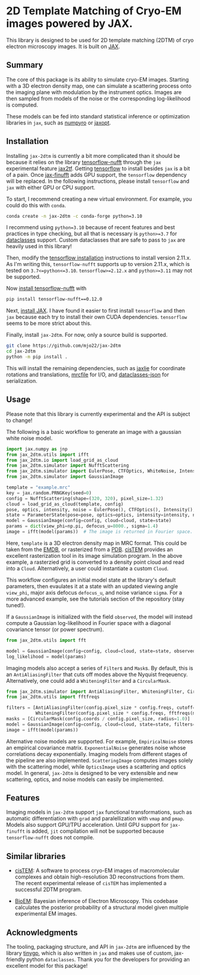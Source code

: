 # 2D Template Matching of Cryo-EM images powered by JAX.
This library is designed to be used for 2D template matching (2DTM) of cryo electron microscopy images. It is built on [JAX](https://github.com/google/jax).

## Summary

The core of this package is its ability to simulate cryo-EM images. Starting with a 3D electron density map, one can simulate a scattering process onto the imaging plane with modulation by the instrument optics. Images are then sampled from models of the noise or the corresponding log-likelihood is computed.

These models can be fed into standard statistical inference or optimization libraries in `jax`, such as [numpyro](https://github.com/pyro-ppl/numpyro) or [jaxopt](https://github.com/google/jaxopt).

## Installation

Installing `jax-2dtm` is currently a bit more complicated than it should be because it relies on the library [tensorflow-nufft](https://github.com/mrphys/tensorflow-nufft) through the `jax` experimental feature [jax2tf](https://github.com/google/jax/blob/main/jax/experimental/jax2tf/README.md). Getting [tensorflow](https://github.com/tensorflow/tensorflow) to install besides `jax` is a bit of a pain. Once [jax-finufft](https://github.com/dfm/jax-finufft) adds GPU support, the `tensorflow` dependency will be replaced. In the following instructions, please install `tensorflow` and `jax` with either GPU or CPU support.

To start, I recommend creating a new virtual environment. For example, you could do this with `conda`.

```bash
conda create -n jax-2dtm -c conda-forge python=3.10
```

I recommend using `python=3.10` because of recent features and best practices in type checking, but all that is necessary is `python>=3.7` for [dataclasses](https://docs.python.org/3/library/dataclasses.html) support. Custom dataclasses that are safe to pass to `jax` are heavily used in this library!

Then, modify the [tensorflow installation](https://www.tensorflow.org/install/pip) instructions to install version 2.11.x. As I'm writing this, `tensorflow-nufft` supports up to version 2.11.x, which is tested on `3.7<=python<=3.10`. `tensorflow>=2.12.x` and `python>=3.11` may not be supported.

Now [install tensorflow-nufft](https://mrphys.github.io/tensorflow-nufft/guide/start/) with

```bash
pip install tensorflow-nufft==0.12.0
```

Next, [install JAX](https://github.com/google/jax#installation). I have found it easier to first install `tensorflow` and then `jax` because each try to install their own CUDA dependencies. `tensorflow` seems to be more strict about this.

Finally, install `jax-2dtm`. For now, only a source build is supported.

```bash
git clone https://github.com/mjo22/jax-2dtm
cd jax-2dtm
python -m pip install .
```

This will install the remaining dependencies, such as [jaxlie](https://github.com/brentyi/jaxlie) for coordinate rotations and translations, [mrcfile](https://github.com/ccpem/mrcfile) for I/O, and [dataclasses-json](https://github.com/lidatong/dataclasses-json) for serialization.

## Usage

Please note that this library is currently experimental and the API is subject to change!

The following is a basic workflow to generate an image with a gaussian white noise model.

```python
import jax.numpy as jnp
from jax_2dtm.utils import ifft
from jax_2dtm.io import load_grid_as_cloud
from jax_2dtm.simulator import NufftScattering
from jax_2dtm.simulator import EulerPose, CTFOptics, WhiteNoise, Intensity, ParameterState
from jax_2dtm.simulator import GaussianImage

template = "example.mrc"
key = jax.random.PRNGKey(seed=0)
config = NufftScattering(shape=(320, 320), pixel_size=1.32)
cloud = load_grid_as_cloud(template, config)
pose, optics, intensity, noise = EulerPose(), CTFOptics(), Intensity(), WhiteNoise(key=key)
state = ParameterState(pose=pose, optics=optics, intensity=intensity, noise=noise)
model = GaussianImage(config=config, cloud=cloud, state=state)
params = dict(view_phi=np.pi, defocus_u=8000., sigma=1.4)
image = ifft(model(params))  # The image is returned in Fourier space.
```

Here, `template` is a 3D electron density map in MRC format. This could be taken from the [EMDB](https://www.ebi.ac.uk/emdb/), or rasterized from a [PDB](https://www.rcsb.org/). [cisTEM](https://github.com/timothygrant80/cisTEM) provides an excellent rasterization tool in its image simulation program. In the above example, a rasterzied grid is converted to a density point cloud and read into a `Cloud`. Alternatively, a user could instantiate a custom `Cloud`.

This workflow configures an initial model state at the library's default parameters, then evaulates it at a state with an updated viewing angle `view_phi`, major axis defocus `defocus_u`, and noise variance `sigma`. For a more advanced example, see the tutorials section of the repository (stay tuned!).

If a `GaussianImage` is initialized with the field `observed`, the model will instead compute a Gaussian log-likelihood in Fourier space with a diagonal covariance tensor (or power spectrum).

```python
from jax_2dtm.utils import fft

model = GaussianImage(config=config, cloud=cloud, state=state, observed=fft(observed))
log_likelihood = model(params)
```

Imaging models also accept a series of `Filter`s and `Mask`s. By default, this is an `AntiAliasingFilter` that cuts off modes above the Nyquist freqeuency. Alternatively, one could add a `WhiteningFilter` and a `CircularMask`.

```python
from jax_2dtm.simulator import AntiAliasingFilter, WhiteningFilter, CircularMask
from jax_2dtm.utils import fftfreqs

filters = [AntiAliasingFilter(config.pixel_size * config.freqs, cutoff=0.667),  # Cutoff modes above 2/3 Nyquist frequency
           WhiteningFilter(config.pixel_size * config.freqs, fftfreqs(micrograph.shape), micrograph)]
masks = [CircularMask(config.coords / config.pixel_size, radius=1.0)]           # Cutoff pixels above radius equal to (half) image size
model = GaussianImage(config=config, cloud=cloud, state=state, filters=filters, masks=masks)
image = ifft(model(params))
```

Alternative noise models are supported. For example, `EmpiricalNoise` stores an empirical covariance matrix. `ExponentialNoise` generates noise whose correlations decay exponentially. Imaging models from different stages of the pipeline are also implemented. `ScatteringImage` computes images solely with the scattering model, while `OpticsImage` uses a scattering and optics model. In general, `jax-2dtm` is designed to be very extensible and new scattering, optics, and noise models can easily be implemented.

## Features

Imaging models in `jax-2dtm` support `jax` functional transformations, such as automatic differentiation with `grad` and paralellization with `vmap` and `pmap`. Models also support GPU/TPU acceleration. Until GPU support for `jax-finufft` is added, `jit` compilation will not be supported because `tensorflow-nufft` does not compile.

## Similar libraries

- [cisTEM](https://github.com/timothygrant80/cisTEM): A software to process cryo-EM images of macromolecular complexes and obtain high-resolution 3D reconstructions from them. The recent experimental release of `cisTEM` has implemented a successful 2DTM program.

- [BioEM](https://github.com/bio-phys/BioEM): Bayesian inference of Electron Microscopy. This codebase calculates the posterior probability of a structural model given multiple experimental EM images.

## Acknowledgments

The tooling, packaging structure, and API in `jax-2dtm` are influenced by the library [tinygp](https://github.com/dfm/tinygp), which is also written in `jax` and makes use of custom, jax-friendly python `dataclasses`. Thank you for the developers for providing an excellent model for this package!
